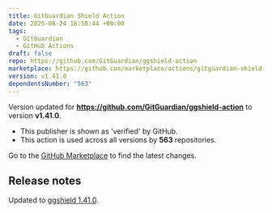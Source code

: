 ```yaml
---
title: GitGuardian Shield Action
date: 2025-06-24 16:58:44 +00:00
tags:
  - GitGuardian
  - GitHub Actions
draft: false
repo: https://github.com/GitGuardian/ggshield-action
marketplace: https://github.com/marketplace/actions/gitguardian-shield-action
version: v1.41.0
dependentsNumber: "563"
---
```



Version updated for **https://github.com/GitGuardian/ggshield-action** to version **v1.41.0**.
- This publisher is shown as 'verified' by GitHub.
- This action is used across all versions by **563** repositories.

Go to the [GitHub Marketplace](https://github.com/marketplace/actions/gitguardian-shield-action) to find the latest changes.

## Release notes

Updated to [ggshield 1.41.0](https://github.com/GitGuardian/ggshield/releases/v1.41.0).
